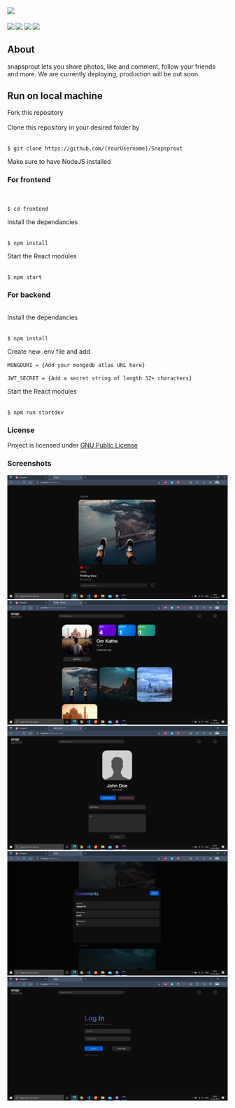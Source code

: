 <p align = "left">
<img height="80px" align = "center" src = "server/client\src\resources\icons\logodouble.svg"/>
</p>

<div align = "left">
    <h4 align = "left"> <a href="https://github.com/itsomkathe/Snapsprout/commits/master"><img src="https://img.shields.io/github/last-commit/itsomkathe/Snapsprout.svg?style=plastic&color=green"/></a> <a href="https://github.com/itsomkathe/Snapsprout/commits/master"><img src="https://img.shields.io/github/commit-activity/y/itsomkathe/Snapsprout.svg?style=plastic"/></a> <a href="https://www.gnu.org/licenses/gpl-3.0.en.html"><img src="https://img.shields.io/badge/License-GNU-blue.svg?style=plastic&color=blue"/></a> <a href="https://github.com/itsomkathe/Snapsprout/"><img src="https://img.shields.io/badge/PRs-welcome-brightgreen.svg?style=plastic"/></a>
    </h4>
<div>

<h2 align = "left"> About </h2>
<p align = "left">snapsprout lets you share photos, like and comment, follow your friends and more. We are currently deploying, production will be out soon.</p>
<h2 align = "left">Run on local machine</h2>
<div align = "left">
Fork this repository
<br/><br/>
Clone this repository in your desired folder by 
<br/><br/>
<pre><code>$ git clone https://github.com/{YourUsername}/Snapsprout</code></pre>
Make sure to have NodeJS installed
	
<h3>For frontend</h3>
<br/>
<pre><code>$ cd frontend</code></pre>
Install the dependancies
<br/><br/>
<pre><code>$ npm install</code></pre>
Start the React modules
<br/><br/>
<pre><code>$ npm start</code></pre>
</div>

<h3>For backend</h3>
<br/>
Install the dependancies
<br/><br/>
<pre><code>$ npm install</code></pre>
Create new .env file and add
<pre><code>MONGOURI = {Add your mongodb atlas URL here}</code></pre>
<pre><code>JWT_SECRET = {Add a secret string of length 32+ characters}</code></pre>
Start the React modules
<br/><br/>
<pre><code>$ npm run startdev</code></pre>
</div>
<h3>License</h3>
<p>Project is licensed under <a href = "https://www.gnu.org/licenses/gpl-3.0.en.html" target = "_blank">GNU Public License</a></p>
<div align = "left">
    <h3>Screenshots</h3>
    <img src = "./public/Screenshots/1.png"/>
    <img src = "./public/Screenshots/2.png"/>
    <img src = "./public/Screenshots/3.png"/>
    <img src = "./public/Screenshots/4.png"/>
    <img src = "./public/Screenshots/5.png"/>
<div/>
